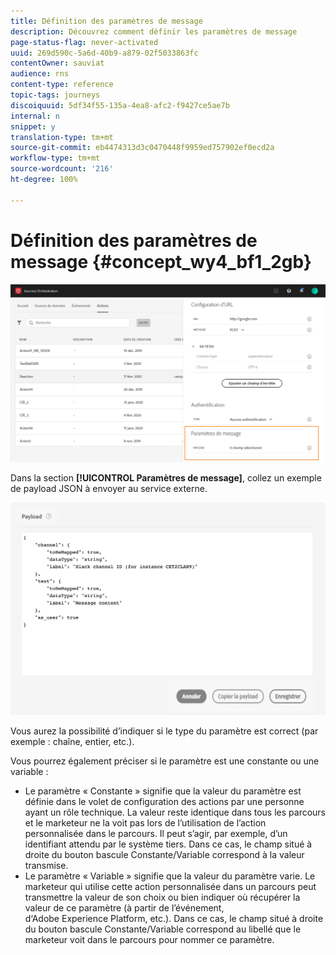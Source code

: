 ```yaml
---
title: Définition des paramètres de message
description: Découvrez comment définir les paramètres de message
page-status-flag: never-activated
uuid: 269d590c-5a6d-40b9-a879-02f5033863fc
contentOwner: sauviat
audience: rns
content-type: reference
topic-tags: journeys
discoiquuid: 5df34f55-135a-4ea8-afc2-f9427ce5ae7b
internal: n
snippet: y
translation-type: tm+mt
source-git-commit: eb4474313d3c0470448f9959ed757902ef0ecd2a
workflow-type: tm+mt
source-wordcount: '216'
ht-degree: 100%

---
```



# Définition des paramètres de message {#concept_wy4_bf1_2gb}

![](../assets/messageparameterssection.png)

Dans la section **[!UICONTROL Paramètres de message]**, collez un exemple de payload JSON à envoyer au service externe.


![](../assets/customactionpayloadmessage.png)

Vous aurez la possibilité d’indiquer si le type du paramètre est correct (par exemple : chaîne, entier, etc.).

Vous pourrez également préciser si le paramètre est une constante ou une variable :

* Le paramètre « Constante » signifie que la valeur du paramètre est définie dans le volet de configuration des actions par une personne ayant un rôle technique. La valeur reste identique dans tous les parcours et le marketeur ne la voit pas lors de l’utilisation de l’action personnalisée dans le parcours. Il peut s’agir, par exemple, d’un identifiant attendu par le système tiers. Dans ce cas, le champ situé à droite du bouton bascule Constante/Variable correspond à la valeur transmise.
* Le paramètre « Variable » signifie que la valeur du paramètre varie. Le marketeur qui utilise cette action personnalisée dans un parcours peut transmettre la valeur de son choix ou bien indiquer où récupérer la valeur de ce paramètre (à partir de l’événement, d‘Adobe Experience Platform, etc.). Dans ce cas, le champ situé à droite du bouton bascule Constante/Variable correspond au libellé que le marketeur voit dans le parcours pour nommer ce paramètre.
